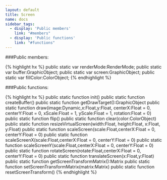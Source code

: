```yaml
---
layout: default
title: Screen
name: docs
sidebar_tags:
  - display: 'Public members'
    link: "#members"
  - display: 'Public functions'
    link: "#functions"
---
```

<a name="members"></a>

###Public members:

{% highlight hx %}
public static var renderMode:RenderMode;
public static var buffer:GraphicObject;
public static var screen:GraphicObject;
public static var fillColor:ColorObject;
{% endhighlight %}
<a name="functions"></a>

###Public functions:

{% highlight hx %}
public static function init()
public static function createBuffer()
public static function getDrawTarget():GraphicObject
public static function draw(image:Dynamic,x:Float,y:Float, centerX:Float = 0, centerY:Float = 0, xScale:Float = 1, yScale:Float = 1, rotation:Float = 0)
public static function flip()
public static function clear(color:ColorObject)
public static function resizeVirtualScreen(width:Float, height:Float, x:Float, y:Float)
public static function scaleScreen(scale:Float,centerX:Float = 0, centerY:Float = 0)
public static function scaleScreenX(scale:Float,centerX:Float = 0, centerY:Float = 0)
public static function scaleScreenY(scale:Float,centerX:Float = 0, centerY:Float = 0)
public static function rotateScreen(rotate:Float,centerX:Float = 0, centerY:Float = 0)
public static function translateScreen(x:Float,y:Float)
public static function getScreenTransformMatrix():Matrix
public static function setScreenTransformMatrix(matrix:Matrix)
public static function resetScreenTransform()
{% endhighlight %}